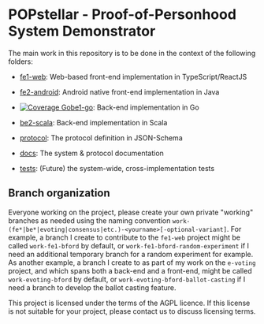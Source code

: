 # POPstellar - Proof-of-Personhood System Demonstrator



The main work in this repository is to be done
in the context of the following folders:

* [fe1-web](https://github.com/dedis/popstellar/tree/master/fe1-web): Web-based front-end implementation in TypeScript/ReactJS

* [fe2-android](https://github.com/dedis/popstellar/tree/master/fe2-android): Android native front-end implementation in Java

* [![Coverage Go](https://sonarcloud.io/api/project_badges/measure?project=dedis_popstellar_be1&metric=coverage)](https://sonarcloud.io/summary/new_code?id=dedis_popstellar_be1)[be1-go](https://github.com/dedis/popstellar/tree/master/be1-go): Back-end implementation in Go

* [be2-scala](https://github.com/dedis/popstellar/tree/master/be2-scala): Back-end implementation in Scala

* [protocol](https://github.com/dedis/popstellar/tree/master/protocol): The protocol definition in JSON-Schema

* [docs](https://github.com/dedis/popstellar/tree/master/docs): The system & protocol documentation

* [tests](https://github.com/dedis/popstellar/tree/master/tests): (Future) the system-wide, cross-implementation tests




## Branch organization
Everyone working on the project,
please create your own private "working" branches as needed
using the naming convention
`work-(fe*|be*|evoting|consensus|etc.)-<yourname>[-optional-variant]`.
For example,
a branch I create to contribute to the `fe1-web` project
might be called `work-fe1-bford` by default,
or `work-fe1-bford-random-experiment` if I need an additional temporary branch
for a random experiment for example.
As another example,
a branch I create to as part of my work on the `e-voting` project,
and which spans both a back-end and a front-end,
might be called `work-evoting-bford` by default,
or `work-evoting-bford-ballot-casting`
if I need a branch to develop the ballot casting feature.


This project is licensed under the terms of the AGPL licence. If this license is not suitable for your project, please contact us to discuss licensing terms.


